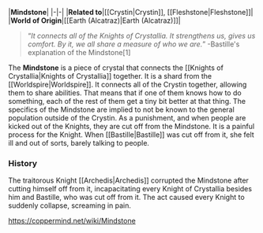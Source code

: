 |**Mindstone**|
|-|-|
|**Related to**|[[Crystin\|Crystin]], [[Fleshstone\|Fleshstone]]|
|**World of Origin**|[[Earth (Alcatraz)\|Earth (Alcatraz)]]|

>“*It connects all of the Knights of Crystallia. It strengthens us, gives us comfort. By it, we all share a measure of who we are.*”
\-Bastille's explanation of the Mindstone[1]


The **Mindstone** is a piece of crystal that connects the [[Knights of Crystallia\|Knights of Crystallia]] together. It is a shard from the [[Worldspire\|Worldspire]]. It connects all of the Crystin together, allowing them to share abilities. That means that if one of them knows how to do something, each of the rest of them get a tiny bit better at that thing.  The specifics of the Mindstone are implied to not be known to the general population outside of the Crystin.
As a punishment, and when people are kicked out of the Knights, they are cut off from the Mindstone. It is a painful process for the Knight. When [[Bastille\|Bastille]] was cut off from it, she felt ill and out of sorts, barely talking to people.

### History
The traitorous Knight [[Archedis\|Archedis]] corrupted the Mindstone after cutting himself off from it, incapacitating every Knight of Crystallia besides him and Bastille, who was cut off from it. The act caused every Knight to suddenly collapse, screaming in pain.



https://coppermind.net/wiki/Mindstone